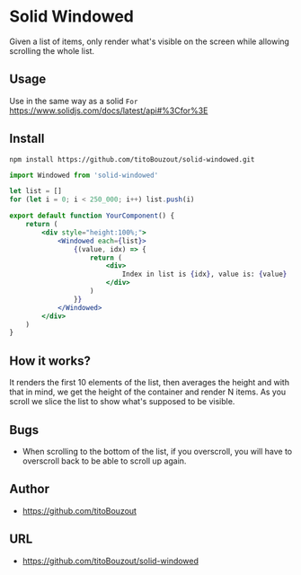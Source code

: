 # Solid Windowed

Given a list of items, only render what's visible on the screen while allowing scrolling the whole list.

## Usage

Use in the same way as a solid `For` https://www.solidjs.com/docs/latest/api#%3Cfor%3E

## Install

`npm install https://github.com/titoBouzout/solid-windowed.git`

```jsx
import Windowed from 'solid-windowed'

let list = []
for (let i = 0; i < 250_000; i++) list.push(i)

export default function YourComponent() {
	return (
		<div style="height:100%;">
			<Windowed each={list}>
				{(value, idx) => {
					return (
						<div>
							Index in list is {idx}, value is: {value}
						</div>
					)
				}}
			</Windowed>
		</div>
	)
}
```

## How it works?

It renders the first 10 elements of the list, then averages the height and with that in mind, we get the height of the container and render N items. As you scroll we slice the list to show what's supposed to be visible.

## Bugs

- When scrolling to the bottom of the list, if you overscroll, you will have to overscroll back to be able to scroll up again.

## Author

- https://github.com/titoBouzout

## URL

- https://github.com/titoBouzout/solid-windowed
